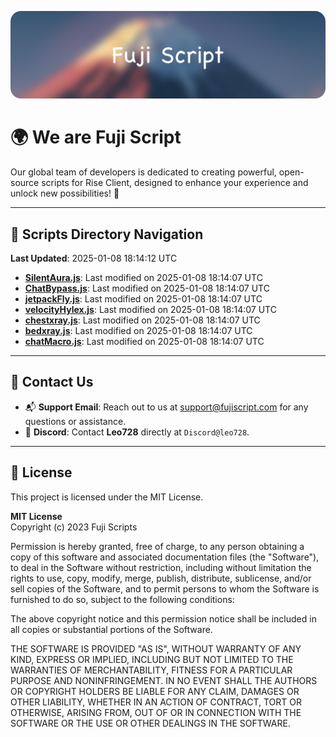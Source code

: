 ![Banner](.github/b.webp)

# 🌍 **We are Fuji Script**

Our global team of developers is dedicated to creating powerful, open-source scripts for Rise Client, designed to enhance your experience and unlock new possibilities! 🌟

---
<!-- SCRIPTS_NAVIGATION_START -->
## 📂 **Scripts Directory Navigation**

**Last Updated**: 2025-01-08 18:14:12 UTC

- **[SilentAura.js](scripts/SilentAura.js)**: Last modified on 2025-01-08 18:14:07 UTC
- **[ChatBypass.js](scripts/ChatBypass.js)**: Last modified on 2025-01-08 18:14:07 UTC
- **[jetpackFly.js](scripts/jetpackFly.js)**: Last modified on 2025-01-08 18:14:07 UTC
- **[velocityHylex.js](scripts/velocityHylex.js)**: Last modified on 2025-01-08 18:14:07 UTC
- **[chestxray.js](scripts/chestxray.js)**: Last modified on 2025-01-08 18:14:07 UTC
- **[bedxray.js](scripts/bedxray.js)**: Last modified on 2025-01-08 18:14:07 UTC
- **[chatMacro.js](scripts/chatMacro.js)**: Last modified on 2025-01-08 18:14:07 UTC

<!-- SCRIPTS_NAVIGATION_END -->

---

## 💬 **Contact Us**  
- 📬 **Support Email**: Reach out to us at [support@fujiscript.com](mailto:support@fujiscript.com) for any questions or assistance.  
- 💬 **Discord**: Contact **Leo728** directly at `Discord@leo728`.

---

## 📜 **License**

This project is licensed under the MIT License.  

**MIT License**  
Copyright (c) 2023 Fuji Scripts  

Permission is hereby granted, free of charge, to any person obtaining a copy of this software and associated documentation files (the "Software"), to deal in the Software without restriction, including without limitation the rights to use, copy, modify, merge, publish, distribute, sublicense, and/or sell copies of the Software, and to permit persons to whom the Software is furnished to do so, subject to the following conditions:  

The above copyright notice and this permission notice shall be included in all copies or substantial portions of the Software.  

THE SOFTWARE IS PROVIDED "AS IS", WITHOUT WARRANTY OF ANY KIND, EXPRESS OR IMPLIED, INCLUDING BUT NOT LIMITED TO THE WARRANTIES OF MERCHANTABILITY, FITNESS FOR A PARTICULAR PURPOSE AND NONINFRINGEMENT. IN NO EVENT SHALL THE AUTHORS OR COPYRIGHT HOLDERS BE LIABLE FOR ANY CLAIM, DAMAGES OR OTHER LIABILITY, WHETHER IN AN ACTION OF CONTRACT, TORT OR OTHERWISE, ARISING FROM, OUT OF OR IN CONNECTION WITH THE SOFTWARE OR THE USE OR OTHER DEALINGS IN THE SOFTWARE.  
